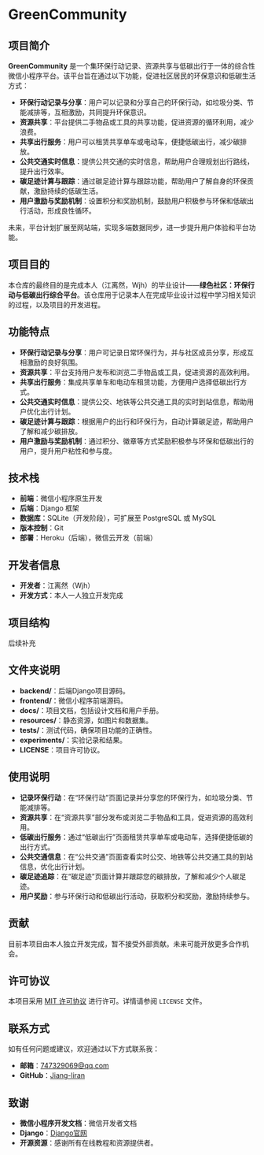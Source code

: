 # GreenCommunity

## 项目简介

**GreenCommunity** 是一个集环保行动记录、资源共享与低碳出行于一体的综合性微信小程序平台。该平台旨在通过以下功能，促进社区居民的环保意识和低碳生活方式：

- **环保行动记录与分享**：用户可以记录和分享自己的环保行动，如垃圾分类、节能减排等，互相激励，共同提升环保意识。
- **资源共享**：平台提供二手物品或工具的共享功能，促进资源的循环利用，减少浪费。
- **共享出行服务**：用户可以租赁共享单车或电动车，便捷低碳出行，减少碳排放。
- **公共交通实时信息**：提供公共交通的实时信息，帮助用户合理规划出行路线，提升出行效率。
- **碳足迹计算与跟踪**：通过碳足迹计算与跟踪功能，帮助用户了解自身的环保贡献，激励持续的低碳生活。
- **用户激励与奖励机制**：设置积分和奖励机制，鼓励用户积极参与环保和低碳出行活动，形成良性循环。

未来，平台计划扩展至网站端，实现多端数据同步，进一步提升用户体验和平台功能。

## 项目目的

本仓库的最终目的是完成本人（江离然，Wjh）的毕业设计——**绿色社区：环保行动与低碳出行综合平台**。该仓库用于记录本人在完成毕业设计过程中学习相关知识的过程，以及项目的开发进程。

## 功能特点

- **环保行动记录与分享**：用户可记录日常环保行为，并与社区成员分享，形成互相激励的良好氛围。
- **资源共享**：平台支持用户发布和浏览二手物品或工具，促进资源的高效利用。
- **共享出行服务**：集成共享单车和电动车租赁功能，方便用户选择低碳出行方式。
- **公共交通实时信息**：提供公交、地铁等公共交通工具的实时到站信息，帮助用户优化出行计划。
- **碳足迹计算与跟踪**：根据用户的出行和环保行为，自动计算碳足迹，帮助用户了解和减少碳排放。
- **用户激励与奖励机制**：通过积分、徽章等方式奖励积极参与环保和低碳出行的用户，提升用户粘性和参与度。

## 技术栈

- **前端**：微信小程序原生开发
- **后端**：Django 框架
- **数据库**：SQLite（开发阶段），可扩展至 PostgreSQL 或 MySQL
- **版本控制**：Git
- **部署**：Heroku（后端），微信云开发（前端）

## 开发者信息

- **开发者**：江离然（Wjh）
- **开发方式**：本人一人独立开发完成

## 项目结构

后续补充

## 文件夹说明

- **backend/**：后端Django项目源码。
- **frontend/**：微信小程序前端源码。
- **docs/**：项目文档，包括设计文档和用户手册。
- **resources/**：静态资源，如图片和数据集。
- **tests/**：测试代码，确保项目功能的正确性。
- **experiments/**：实验记录和结果。
- **LICENSE**：项目许可协议。

## 使用说明

- **记录环保行动**：在“环保行动”页面记录并分享您的环保行为，如垃圾分类、节能减排等。
- **资源共享**：在“资源共享”部分发布或浏览二手物品和工具，促进资源的高效利用。
- **低碳出行服务**：通过“低碳出行”页面租赁共享单车或电动车，选择便捷低碳的出行方式。
- **公共交通信息**：在“公共交通”页面查看实时公交、地铁等公共交通工具的到站信息，优化出行计划。
- **碳足迹追踪**：在“碳足迹”页面计算并跟踪您的碳排放，了解和减少个人碳足迹。
- **用户奖励**：参与环保行动和低碳出行活动，获取积分和奖励，激励持续参与。

## 贡献

目前本项目由本人独立开发完成，暂不接受外部贡献。未来可能开放更多合作机会。

## 许可协议

本项目采用 [MIT 许可协议](LICENSE) 进行许可。详情请参阅 `LICENSE` 文件。

## 联系方式

如有任何问题或建议，欢迎通过以下方式联系我：

- **邮箱**：747329069@qq.com
- **GitHub**：[Jiang-liran](https://github.com/Jiang-liran)

## 致谢

- **微信小程序开发文档**：微信开发者文档
- **Django**：[Django官网](https://www.djangoproject.com/)
- **开源资源**：感谢所有在线教程和资源提供者。
